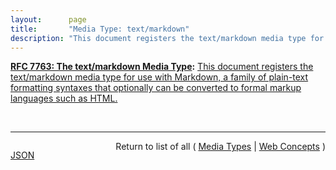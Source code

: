```yaml
---
layout:      page
title:       "Media Type: text/markdown"
description: "This document registers the text/markdown media type for use with Markdown, a family of plain-text formatting syntaxes that optionally can be converted to formal markup languages such as HTML."
---
```


**[RFC 7763: The text/markdown Media Type](/specs/IETF/RFC/7763 "This document registers the text/markdown media type for use with Markdown, a family of plain-text formatting syntaxes that optionally can be converted to formal markup languages such as HTML."):** [This document registers the text/markdown media type for use with Markdown, a family of plain-text formatting syntaxes that optionally can be converted to formal markup languages such as HTML.](http://tools.ietf.org/html/rfc7763 "Read documentation for Media Type &#34;text/markdown&#34;")

<br/>
<hr/>

<p style="float : left"><a href="text/markdown.json" title="JSON representing this particular Web Concept value">JSON</a></p>
<p style="text-align: right">Return to list of all ( <a href="../media-types">Media Types</a> | <a href="../">Web Concepts</a> )</p>
